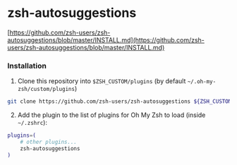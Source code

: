 # zsh-autosuggestions

[https://github.com/zsh-users/zsh-autosuggestions/blob/master/INSTALL.md](https://github.com/zsh-users/zsh-autosuggestions/blob/master/INSTALL.md)

###  Installation

1. Clone this repository into `$ZSH_CUSTOM/plugins` (by default `~/.oh-my-zsh/custom/plugins`)

```bash
git clone https://github.com/zsh-users/zsh-autosuggestions ${ZSH_CUSTOM:-~/.oh-my-zsh/custom}/plugins/zsh-autosuggestions
```

2. Add the plugin to the list of plugins for Oh My Zsh to load (inside `~/.zshrc`):

```bash
plugins=( 
    # other plugins...
    zsh-autosuggestions
)
```